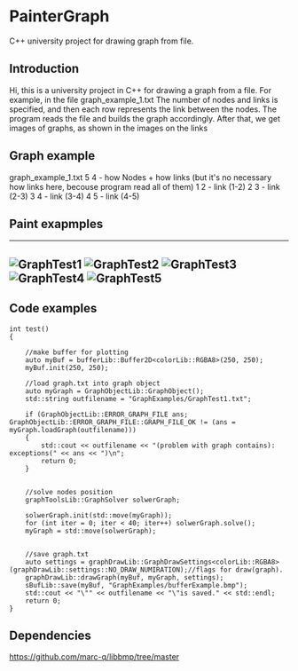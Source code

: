 # PainterGraph

C++ university project for drawing graph from file.
## Introduction
  Hi, this is a university project in C++ for drawing a graph from a file. For example, in the file graph_example_1.txt The number of nodes and links is specified, and then each row represents the link between the nodes. The program reads the file and builds the graph accordingly. After that, we get images of graphs, as shown in the images on the links

## Graph example
graph_example_1.txt
5 4       - how Nodes + how links (but it's no necessary how links here, becouse program read all of them)
1 2       - link (1-2)
2 3       - link (2-3)
3 4       - link (3-4)
4 5       - link (4-5)

## Paint exapmples
---
![GraphTest1](https://github.com/heroi17/graphicsOnCPU/assets/146620896/bce12ca2-5e5c-4070-8a74-ce5182af082a)
![GraphTest2](https://github.com/heroi17/graphicsOnCPU/assets/146620896/a2b75ddc-93f6-458f-8ea0-3a9e24dd0707)
![GraphTest3](https://github.com/heroi17/graphicsOnCPU/assets/146620896/e5934106-8bc0-4aa3-900f-551cf1c78831)
![GraphTest4](https://github.com/heroi17/graphicsOnCPU/assets/146620896/6e584e2f-fbea-45e4-a5e6-3e525cddeaf3)
![GraphTest5](https://github.com/heroi17/graphicsOnCPU/assets/146620896/80b576c3-b8e5-4d5e-959c-a41a39248b84)
---
## Code examples
```
int test()
{

	//make buffer for plotting
	auto myBuf = bufferLib::Buffer2D<colorLib::RGBA8>(250, 250);
	myBuf.init(250, 250);

	//load graph.txt into graph object
	auto myGraph = GraphObjectLib::GraphObject();
	std::string outfilename = "GraphExamples/GraphTest1.txt";

	if (GraphObjectLib::ERROR_GRAPH_FILE ans; GraphObjectLib::ERROR_GRAPH_FILE::GRAPH_FILE_OK != (ans = myGraph.loadGraph(outfilename)))
	{
		std::cout << outfilename << "(problem with graph contains): exceptions(" << ans << ")\n";
		return 0;
	}
	

	//solve nodes position
	graphToolsLib::GraphSolver solwerGraph;

	solwerGraph.init(std::move(myGraph));
	for (int iter = 0; iter < 40; iter++) solwerGraph.solve();
	myGraph = std::move(solwerGraph);


	//save graph.txt
	auto settings = graphDrawLib::GraphDrawSettings<colorLib::RGBA8>(graphDrawLib::settings::NO_DRAW_NUMIRATION);//flags for draw(graph).
	graphDrawLib::drawGraph(myBuf, myGraph, settings);
	sBufLib::save(myBuf, "GraphExamples/bufferExample.bmp");
	std::cout << "\"" << outfilename << "\"is saved." << std::endl;
	return 0;
}
```

## Dependencies

https://github.com/marc-q/libbmp/tree/master